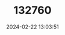 ---
title: "132760"
category: "Epinephelus faveatus"
draft: false
date: 2024-02-22 13:03:51
languages:
  English: ["Indian Grouper", "Barred-chest Grouper"]
  Spanish; Castilian: ["Mero Bandeado"]
  French: ["Merou Echarpe"]
---